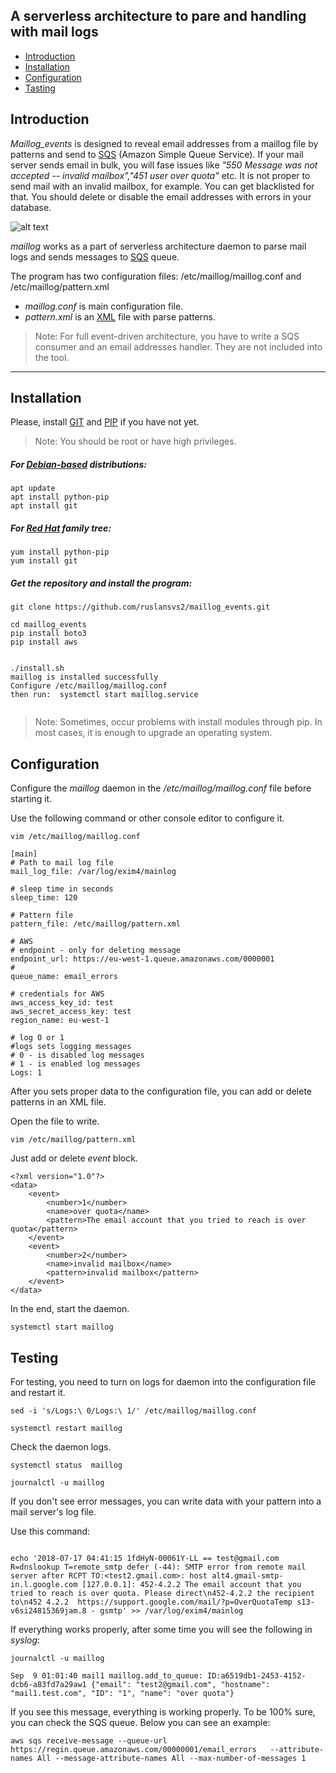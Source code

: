 ## A serverless architecture to pare and handling with mail logs

- [Introduction](#introduction)
- [Installation](#installation)
- [Configuration](#configuration)
- [Tasting](#testing)


## Introduction

*Maillog_events* is designed to reveal email addresses from a maillog file by patterns and send to [SQS](https://aws.amazon.com/sqs/) (Amazon Simple Queue Service). If your mail server sends email in bulk, you will fase issues like *"550 Message was not accepted -- invalid mailbox","451 user over quota"* etc. It is not proper to send mail with an invalid mailbox, for example. You can get blacklisted for that. You should delete or disable the email addresses with errors in your database.


![alt text](https://raw.githubusercontent.com/ruslansvs2/maillog_events/master/mail_events_produser.jpg)

*maillog* works as a part of serverless architecture daemon to parse mail logs and sends messages to [SQS](https://aws.amazon.com/sqs/) queue.

The program has two configuration files: /etc/maillog/maillog.conf and /etc/maillog/pattern.xml
 - *maillog.conf* is main configuration file.
 - *pattern.xml* is an [XML](https://en.wikipedia.org/wiki/XML) file with parse patterns. 

> Note: For full event-driven architecture, you have to write a SQS consumer and an email addresses handler. They are not included into the tool.

---

## Installation
 
Please, install [GIT](https://git-scm.com/) and [PIP](https://pypi.org/project/pip/) if you have not yet.
> Note: You should be root or have high privileges. 

##### For [Debian-based](https://www.debian.org/) distributions: 
```
apt update
apt install python-pip
apt install git

```

##### For [Red Hat](https://www.redhat.com) family tree:
```
yum install python-pip
yum install git

```

##### Get the repository and install the program:

```
git clone https://github.com/ruslansvs2/maillog_events.git

cd maillog_events
pip install boto3 
pip install aws


./install.sh
maillog is installed successfully
Configure /etc/maillog/maillog.conf
then run:  systemctl start maillog.service


``` 
> Note: Sometimes, occur problems with install modules through pip. In most cases, it is enough to upgrade an operating system.  
> 

## Configuration 

Configure the *maillog* daemon in the */etc/maillog/maillog.conf* file before starting it.

Use the following command or other console editor to configure it. 
```
vim /etc/maillog/maillog.conf

```

```
[main]
# Path to mail log file
mail_log_file: /var/log/exim4/mainlog

# sleep time in seconds
sleep_time: 120

# Pattern file
pattern_file: /etc/maillog/pattern.xml

# AWS
# endpoint - only for deleting message
endpoint_url: https://eu-west-1.queue.amazonaws.com/0000001
#
queue_name: email_errors

# credentials for AWS
aws_access_key_id: test
aws_secret_access_key: test
region_name: eu-west-1

# log O or 1
#logs sets logging messages
# 0 - is disabled log messages
# 1 - is enabled log messages  
Logs: 1
```
After you sets proper data to the configuration file, you can add or delete patterns in an XML file. 

Open the file to write. 
```buildoutcfg
vim /etc/maillog/pattern.xml 

```
Just add or delete *event* block. 

```buildoutcfg
<?xml version="1.0"?>
<data>
    <event>
        <number>1</number>
        <name>over quota</name>
        <pattern>The email account that you tried to reach is over quota</pattern>
    </event>
    <event>
        <number>2</number>
        <name>invalid mailbox</name>
        <pattern>invalid mailbox</pattern>
    </event>
</data>

```
In the end, start the daemon. 

```buildoutcfg
systemctl start maillog

```
## Testing
 

For testing, you need to turn on logs for daemon into the configuration file and restart it.

```buildoutcfg
sed -i 's/Logs:\ 0/Logs:\ 1/' /etc/maillog/maillog.conf 

systemctl restart maillog

```
Check the daemon logs.

```buildoutcfg
systemctl status  maillog

journalctl -u maillog

```
If you don't see error messages, you can write data with your pattern into a mail server's log file.

Use this command:
```buildoutcfg

echo '2018-07-17 04:41:15 1fdHyN-00061Y-LL == test@gmail.com R=dnslookup T=remote_smtp defer (-44): SMTP error from remote mail server after RCPT TO:<test2.gmail.com>: host alt4.gmail-smtp-in.l.google.com [127.0.0.1]: 452-4.2.2 The email account that you tried to reach is over quota. Please direct\n452-4.2.2 the recipient to\n452 4.2.2  https://support.google.com/mail/?p=OverQuotaTemp s13-v6si24815369jam.8 - gsmtp' >> /var/log/exim4/mainlog

```

If everything works properly, after some time you will see the following in *syslog*:

```buildoutcfg
journalctl -u maillog

Sep  9 01:01:40 mail1 maillog.add_to_queue: ID:a6519db1-2453-4152-dcb6-a83fd7a29aw1 {"email": "test2@gmail.com", "hostname": "mail1.test.com", "ID": "1", "name": "over quota"}

```

If you see this message, everything is working properly. To be 100%  sure, you can check the SQS queue. Below you can see an example:

```
aws sqs receive-message --queue-url  https://regin.queue.amazonaws.com/00000001/email_errors   --attribute-names All --message-attribute-names All --max-number-of-messages 1

```
